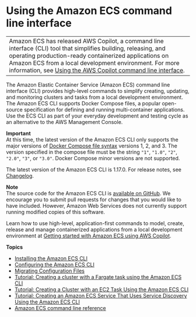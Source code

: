 # Using the Amazon ECS command line interface<a name="ECS_CLI"></a>


|  | 
| --- |
| Amazon ECS has released AWS Copilot, a command line interface \(CLI\) tool that simplifies building, releasing, and operating production\-ready containerized applications on Amazon ECS from a local development environment\. For more information, see [Using the AWS Copilot command line interface](AWS_Copilot.md)\. | 

The Amazon Elastic Container Service \(Amazon ECS\) command line interface \(CLI\) provides high\-level commands to simplify creating, updating, and monitoring clusters and tasks from a local development environment\. The Amazon ECS CLI supports Docker Compose files, a popular open\-source specification for defining and running multi\-container applications\. Use the ECS CLI as part of your everyday development and testing cycle as an alternative to the AWS Management Console\.

**Important**  
At this time, the latest version of the Amazon ECS CLI only supports the major versions of [Docker Compose file syntax](https://docs.docker.com/compose/compose-file/#versioning) versions 1, 2, and 3\. The version specified in the compose file must be the string `"1"`, `"1.0"`, `"2"`, `"2.0"`, `"3"`, or `"3.0"`\. Docker Compose minor versions are not supported\.

The latest version of the Amazon ECS CLI is 1\.17\.0\. For release notes, see [Changelog](https://github.com/aws/amazon-ecs-cli/blob/master/CHANGELOG.md)\.

**Note**  
The source code for the Amazon ECS CLI is [available on GitHub](https://github.com/aws/amazon-ecs-cli)\. We encourage you to submit pull requests for changes that you would like to have included\. However, Amazon Web Services does not currently support running modified copies of this software\.

Learn how to use high\-level, application\-first commands to model, create, release and manage containerized applications from a local development environment at [Getting started with Amazon ECS using AWS Copilot](getting-started-aws-copilot-cli.md)\.

**Topics**
+ [Installing the Amazon ECS CLI](ECS_CLI_installation.md)
+ [Configuring the Amazon ECS CLI](ECS_CLI_Configuration.md)
+ [Migrating Configuration Files](ECS_CLI_migrating_config_files.md)
+ [Tutorial: Creating a cluster with a Fargate task using the Amazon ECS CLI](ecs-cli-tutorial-fargate.md)
+ [Tutorial: Creating a Cluster with an EC2 Task Using the Amazon ECS CLI](ecs-cli-tutorial-ec2.md)
+ [Tutorial: Creating an Amazon ECS Service That Uses Service Discovery Using the Amazon ECS CLI](ecs-cli-tutorial-servicediscovery.md)
+ [Amazon ECS command line reference](ECS_CLI_reference.md)
